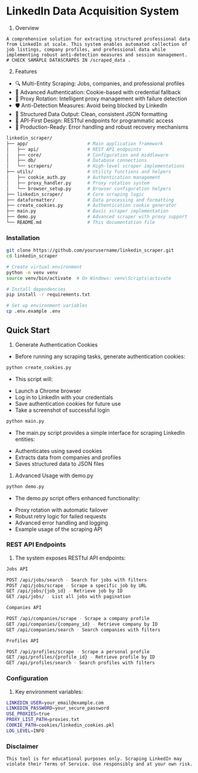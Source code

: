 # LinkedIn Data Acquisition System
1. Overview
```
A comprehensive solution for extracting structured professional data from LinkedIn at scale. This system enables automated collection of job listings, company profiles, and professional data while implementing robust anti-detection measures and session management.
# CHECK SAMAPLE DATASCRAPES IN /scraped_data . 
```
2. Features
- 🔍 Multi-Entity Scraping: Jobs, companies, and professional profiles
- 🔐 Advanced Authentication: Cookie-based with credential fallback
- 🔄 Proxy Rotation: Intelligent proxy management with failure detection
- 🛡️ Anti-Detection Measures: Avoid being blocked by LinkedIn
- 🧩 Structured Data Output: Clean, consistent JSON formatting
- 🚀 API-First Design: RESTful endpoints for programmatic access
- 🏢 Production-Ready: Error handling and robust recovery mechanisms

```bash
linkedin_scraper/
├── app/                      # Main application framework
│   ├── api/                  # REST API endpoints
│   ├── core/                 # Configuration and middleware
│   ├── db/                   # Database connections
│   └── scrapers/             # High-level scraper implementations
├── utils/                    # Utility functions and helpers
│   ├── cookie_auth.py        # Authentication management
│   ├── proxy_handler.py      # Proxy rotation system
│   └── browser_setup.py      # Browser configuration helpers
├── linkedin_scraper/         # Core scraping logic
├── dataformatter/            # Data processing and formatting
├── create_cookies.py         # Authentication cookie generator
├── main.py                   # Basic scraper implementation
├── demo.py                   # Advanced scraper with proxy support
└── README.md                 # This documentation file
```
### Installation
```bash
git clone https://github.com/yourusername/linkedin_scraper.git
cd linkedin_scraper

# Create virtual environment
python -m venv venv
source venv/bin/activate  # On Windows: venv\Scripts\activate

# Install dependencies
pip install -r requirements.txt

# Set up environment variables
cp .env.example .env

```
## Quick Start
1. Generate Authentication Cookies
- Before running any scraping tasks, generate authentication cookies:
```bash
python create_cookies.py
```
* This script will:

- Launch a Chrome browser
- Log in to LinkedIn with your credentials
- Save authentication cookies for future use
- Take a screenshot of successful login
```bash
python main.py
```
* The main.py script provides a simple interface for scraping LinkedIn entities:

- Authenticates using saved cookies
- Extracts data from companies and profiles
- Saves structured data to JSON files

1. Advanced Usage with demo.py
```bash
python demo.py
```
* The demo.py script offers enhanced functionality:

- Proxy rotation with automatic failover
- Robust retry logic for failed requests
- Advanced error handling and logging
- Example usage of the scraping API

### REST API Endpoints
1. The system exposes RESTful API endpoints:
```bash
Jobs API

POST /api/jobs/search - Search for jobs with filters
POST /api/jobs/scrape - Scrape a specific job by URL
GET /api/jobs/{job_id} - Retrieve job by ID
GET /api/jobs/ - List all jobs with pagination

Companies API

POST /api/companies/scrape - Scrape a company profile
GET /api/companies/{company_id} - Retrieve company by ID
GET /api/companies/search - Search companies with filters

Profiles API

POST /api/profiles/scrape - Scrape a personal profile
GET /api/profiles/{profile_id} - Retrieve profile by ID
GET /api/profiles/search - Search profiles with filters

```

### Configuration

1. Key environment variables:
```bash 
LINKEDIN_USER=your_email@example.com
LINKEDIN_PASSWORD=your_secure_password
USE_PROXIES=true
PROXY_LIST_PATH=proxies.txt
COOKIE_PATH=cookies/linkedin_cookies.pkl
LOG_LEVEL=INFO
```
###  Disclaimer
```
This tool is for educational purposes only. Scraping LinkedIn may violate their Terms of Service. Use responsibly and at your own risk.
```


